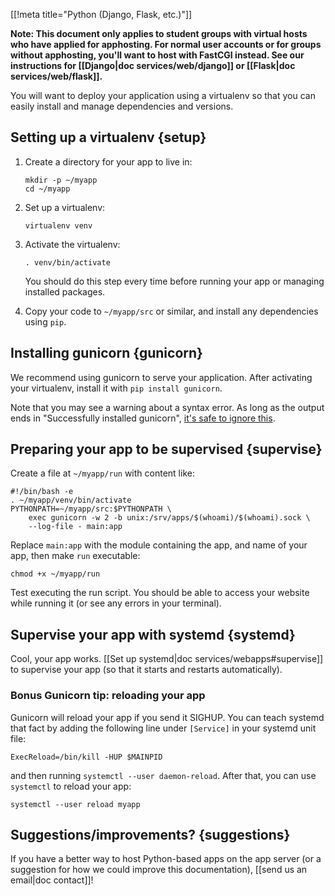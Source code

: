 [[!meta title="Python (Django, Flask, etc.)"]]

**Note: This document only applies to student groups with virtual hosts who
have applied for apphosting. For normal user accounts or for groups without
apphosting, you'll want to host with FastCGI instead. See our instructions for
[[Django|doc services/web/django]] or [[Flask|doc services/web/flask]].**

You will want to deploy your application using a virtualenv so that you can
easily install and manage dependencies and versions.

## Setting up a virtualenv    {setup}

1. Create a directory for your app to live in:

       mkdir -p ~/myapp
       cd ~/myapp

2. Set up a virtualenv:

       virtualenv venv

3. Activate the virtualenv:

       . venv/bin/activate

   You should do this step every time before running your app or managing
   installed packages.

4. Copy your code to `~/myapp/src` or similar, and install any dependencies
   using `pip`.

## Installing gunicorn    {gunicorn}

We recommend using gunicorn to serve your application. After activating your
virtualenv, install it with `pip install gunicorn`.

Note that you may see a warning about a syntax error. As long as the output
ends in "Successfully installed gunicorn", [it's safe to ignore
this][lol-syntax].

## Preparing your app to be supervised    {supervise}

Create a file at `~/myapp/run` with content like:

    #!/bin/bash -e
    . ~/myapp/venv/bin/activate
    PYTHONPATH=~/myapp/src:$PYTHONPATH \
        exec gunicorn -w 2 -b unix:/srv/apps/$(whoami)/$(whoami).sock \
        --log-file - main:app

Replace `main:app` with the module containing the app, and name of your app,
then make `run` executable:

    chmod +x ~/myapp/run

Test executing the run script. You should be able to access your website while
running it (or see any errors in your terminal).

## Supervise your app with systemd    {systemd}

Cool, your app works. [[Set up systemd|doc services/webapps#supervise]] to
supervise your app (so that it starts and restarts automatically).

### Bonus Gunicorn tip: reloading your app

Gunicorn will reload your app if you send it SIGHUP. You can teach systemd that
fact by adding the following line under `[Service]` in your systemd unit file:

    ExecReload=/bin/kill -HUP $MAINPID

and then running `systemctl --user daemon-reload`. After that, you can use
`systemctl` to reload your app:

    systemctl --user reload myapp

## Suggestions/improvements?    {suggestions}

If you have a better way to host Python-based apps on the app server (or a
suggestion for how we could improve this documentation), [[send us an email|doc
contact]]!

[lol-syntax]: https://stackoverflow.com/a/25611194
